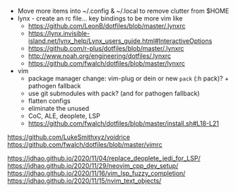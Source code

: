* Move more items into ~/.config & ~/.local to remove clutter from $HOME
* lynx - create an rc file... key bindings to be more vim like
  * https://github.com/LeonB/dotfiles/blob/master/.lynxrc
  * https://lynx.invisible-island.net/lynx_help/Lynx_users_guide.html#InteractiveOptions
  * https://github.com/r-plus/dotfiles/blob/master/.lynxrc
  * http://www.noah.org/engineering/dotfiles/.lynxrc
  * https://github.com/fwalch/dotfiles/blob/master/lynxrc
* vim
  * package manager change: vim-plug or dein or new `pack` (:h pack)? + pathogen fallback
  * use git submodules with pack? (and for pathogen fallback)
  * flatten configs
  * eliminate the unused
  * CoC, ALE, deoplete, LSP
  * https://github.com/fwalch/dotfiles/blob/master/install.sh#L18-L21

https://github.com/LukeSmithxyz/voidrice
https://github.com/fwalch/dotfiles/blob/master/vimrc

https://jdhao.github.io/2020/11/04/replace_deoplete_jedi_for_LSP/
https://jdhao.github.io/2020/11/29/neovim_cpp_dev_setup/
https://jdhao.github.io/2020/11/16/vim_lsp_fuzzy_completion/
https://jdhao.github.io/2020/11/15/nvim_text_objects/
